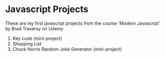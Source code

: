 # Javascript Projects
These are my first javascript projects from the course 'Modern Javascript' by Brad Traversy on Udemy
1. Key code (mini-project)
2. Shopping List
3. Chuck Norris Random Joke Generator (mini-project)
